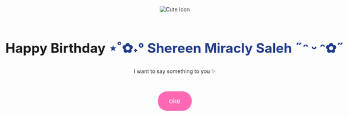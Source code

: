 <!DOCTYPE html>
<html lang="en">
<head>
  <meta charset="UTF-8" />
  <meta name="viewport" content="width=device-width, initial-scale=1.0" />
  <link rel="icon" type="image/png" href="bday.png" />
  <title>happy birthday </title>
  <link rel="icon" href="https://cdn-icons-png.flaticon.com/512/5275/5275881.png">
  <style>
    * {
      box-sizing: border-box;
      margin: 0;
      padding: 0;
    }

    body {
      background-color: #ffc1cc;
      color: #1e3a8a;
      font-family: 'Poppins', sans-serif;
      overflow: hidden;
    }

    .page {
      height: 100vh;
      width: 100vw;
      position: absolute;
      top: 0;
      left: 0;
      display: flex;
      flex-direction: column;
      justify-content: center;
      align-items: center;
      text-align: center;
      padding: 20px;
      opacity: 0;
      pointer-events: none;
      transition: opacity 1s ease;
    }

    .page.active {
      opacity: 1;
      pointer-events: auto;
    }

    h1 {
      font-size: 2.2rem;
      margin-bottom: 1rem;
    }

    h2 {
      font-size: 1.8rem;
      margin-bottom: 1rem;
    }

    .highlight {
      color: #1e3a8a;
      font-weight: bold;
    }

    .button {
      background-color: #ff69b4;
      color: #fff;
      border: none;
      border-radius: 25px;
      padding: 15px 30px;
      font-size: 1.2rem;
      cursor: pointer;
      margin-top: 30px;
      transition: background 0.3s;
    }

    .button:hover {
      background-color: #fc6c85;
    }

    img {
      max-width: 70vw;
      max-height: 50vh;
      margin-bottom: 20px;
    }

    .letter {
      white-space: pre-line;
      font-size: 1.1rem;
      max-width: 600px;
      text-align: left;
      border-left: 3px solid #1e3a8a;
      padding-left: 15px;
      min-height: 200px;
    }

    .falling {
      position: fixed;
      top: -30px;
      font-size: 24px;
      animation: fall linear infinite;
      pointer-events: none;
      z-index: 9999;
    }

    .blue-heart {
      color: #1e3a8a;
    }

    .yellow-star {
      color: #facc15;
    }

    @keyframes fall {
      to {
        transform: translateY(120vh) rotate(360deg);
        opacity: 0;
      }
    }

    @media (max-width: 600px) {
      h1 {
        font-size: 1.8rem;
      }

      h2 {
        font-size: 1.5rem;
      }

      .button {
        padding: 10px 20px;
        font-size: 1rem;
      }

      .letter {
        font-size: 1rem;
      }
    }
  </style>
</head>
<body>
  <div class="page active" id="page1">
    <img src="https://64.media.tumblr.com/f8e985db839547751df138a46a564880/0b8cd0511fb8dd71-14/s400x600/6c9b6e2268e123a8aa544d042401e0cec1583bf1.gif" alt="Cute Icon" />
    <h1>Happy Birthday <span class="highlight">
      ⋆˚✿˖° Shereen Miracly Saleh ˶ᵔ ᵕ ᵔ✿˶ </span></h1>
    <p> I want to say something to you ✨</p>
    <button class="button" onclick="goToPage(2)">oke </button>
  </div>

  <div class="page" id="page2">
    <img src="download.gif" alt="Envelope" />
    <p>Klik 1 kalau penasaran!!!</p>
    <button class="button" onclick="goToPage(3)">11111111111 </button>
  </div>

<div class="page" id="page3" style="font-family: 'Dancing Script', cursive;">
    <h2> ⋆˚✿˖°Happy Birthday Eyen⋆˚✿˖° .ᐟ </h2>
    <div class="letter" id="letterText"></div>
</div>

  <audio id="bg-music" src="Party.mp3" autoplay loop muted></audio>

  <script src="https://cdn.jsdelivr.net/npm/canvas-confetti@1.6.0/dist/confetti.browser.min.js"></script>
  <script>
    const fullLetter = `Happy 18th birthday, Teman Baik (˶ᵔ ᵕ ᵔ˶)

    Thank you for being yourself this year and doing your best, don't forget to rest if you feel tired.

    May your day be filled with good people, happiness, gentle laughter, and tender moments that make your heart flutter and may this year you can make what you dream of come true and be one of the best years of your life!!!

    thank you for being a good person and always being a good person

    Dari orang keren
Adhitya Irwansyah •ᴗ•`;

    function goToPage(pageNum) {
      const pages = document.querySelectorAll('.page');
      pages.forEach(p => p.classList.remove('active'));
      const next = document.getElementById(`page${pageNum}`);
      next.classList.add('active');

      if (pageNum === 3) {
        const music = document.getElementById("bg-music");
        music.muted = false;
        music.play().catch(e => console.log("Autoplay blocked:", e));

        confetti({ particleCount: 150, spread: 100, origin: { y: 0.6 } });
        typeText(fullLetter, document.getElementById('letterText'), 25);
        startFallingSymbols();
      }
    }

    function typeText(text, element, speed) {
      element.innerHTML = '';
      let i = 0;
      function type() {
        if (i < text.length) {
          element.innerHTML += text.charAt(i);
          i++;
          setTimeout(type, speed);
        }
      }
      type();
    }

    function startFallingSymbols() {
      setInterval(() => {
        const el = document.createElement('div');
        el.classList.add('falling');
        const isHeart = Math.random() < 0.5;
        el.innerText = isHeart ? '🌸' : '💐';
        el.classList.add(isHeart ? 'blue-heart' : 'yellow-star');
        el.style.left = Math.random() * 100 + 'vw';
        el.style.animationDuration = (3 + Math.random() * 2) + 's';
        document.body.appendChild(el);
        setTimeout(() => el.remove(), 6000);
      }, 300);
    }
  </script>
</body>
</html>
